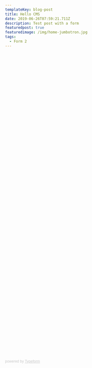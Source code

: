 ```yaml
---
templateKey: blog-post
title: Hello CMS
date: 2019-06-26T07:59:21.711Z
description: Test post with a form
featuredpost: true
featuredimage: /img/home-jumbotron.jpg
tags:
  - Form 2
---
```

<div class="typeform-widget" data-url="https://thelivingos.typeform.com/to/m9GQpK" data-transparency="50" style="width: 100%; height: 1000px;">
          </div>
          <script>
          (function() { var qs,js,q,s,d=document, gi=d.getElementById, ce=d.createElement, gt=d.getElementsByTagName, id="typef_orm", b="https://embed.typeform.com/"; if(!gi.call(d,id)) { js=ce.call(d,"script"); js.id=id; js.src=b+"embed.js"; q=gt.call(d,"script")[0]; q.parentNode.insertBefore(js,q) } })()
          </script>
            <div style="font-family: Sans-Serif;font-size: 12px;color: #999;opacity: 0.5; padding-top: 5px;"> powered by <a href="https://admin.typeform.com/signup?utm_campaign=m9GQpK&utm_source=typeform.com-13999774-Basic&utm_medium=typeform&utm_content=typeform-embedded-poweredbytypeform&utm_term=EN" style="color: #999" target="_blank">Typeform</a>
            </div>
          </div>
